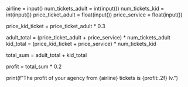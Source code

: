 

airline = input()
num_tickets_adult = int(input())
num_tickets_kid = int(input())
price_ticket_adult = float(input())
price_service = float(input())

price_kid_ticket = price_ticket_adult * 0.3

adult_total = (price_ticket_adult + price_service) * num_tickets_adult
kid_total = (price_kid_ticket + price_service) * num_tickets_kid

total_sum = adult_total + kid_total

profit = total_sum * 0.2

print(f"The profit of your agency from {airline} tickets is {profit:.2f} lv.")

